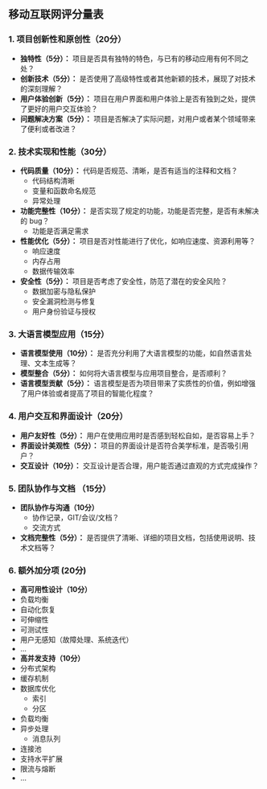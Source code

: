 ## 移动互联网评分量表

### 1. 项目创新性和原创性（20分）

- **独特性（5分）：** 项目是否具有独特的特色，与已有的移动应用有何不同之处？
- **创新技术（5分）：** 是否使用了高级特性或者其他新颖的技术，展现了对技术的深刻理解？
- **用户体验创新（5分）：** 项目在用户界面和用户体验上是否有独到之处，提供了更好的用户交互体验？
- **问题解决方案（5分）：** 项目是否解决了实际问题，对用户或者某个领域带来了便利或者改进？

### 2. 技术实现和性能（30分）

- **代码质量（10分）：** 代码是否规范、清晰，是否有适当的注释和文档？
  - 代码结构清晰
  - 变量和函数命名规范
  - 异常处理
- **功能完整性（10分）：** 是否实现了规定的功能，功能是否完整，是否有未解决的 bug？
  - 功能是否满足需求
- **性能优化（5分）：** 项目是否对性能进行了优化，如响应速度、资源利用等？
  -  响应速度
  -  内存占用
  -  数据传输效率
- **安全性（5分）：** 项目是否考虑了安全性，防范了潜在的安全风险？
  - 数据加密与隐私保护
  - 安全漏洞检测与修复
  - 用户身份验证与授权

### 3. 大语言模型应用（15分）

- **语言模型使用（10分）：** 是否充分利用了大语言模型的功能，如自然语言处理、文本生成等？
- **模型整合（5分）：** 如何将大语言模型与应用项目整合，是否顺利？
- **语言模型贡献（5分）：** 语言模型是否为项目带来了实质性的价值，例如增强了用户体验或者提高了项目的智能化程度？

### 4. 用户交互和界面设计（20分）

- **用户友好性（5分）：** 用户在使用应用时是否感到轻松自如，是否容易上手？
- **界面设计美观性（5分）：** 项目的界面设计是否符合美学标准，是否吸引用户？
- **交互设计（10分）：** 交互设计是否合理，用户能否通过直观的方式完成操作？

### 5. **团队协作与文档** （15分）

- **团队协作与沟通（10分）**
  - 协作记录，GIT/会议/文档？
  - 交流方式
- **文档完整性（5分）：** 是否提供了清晰、详细的项目文档，包括使用说明、技术文档等？

### 6. **额外加分项 (20分)**

-  **高可用性设计（10分）**
  - 负载均衡
  - 自动化恢复
  - 可伸缩性
  - 可测试性
  - 用户无感知（故障处理、系统迭代）
  - ...
-  **高并发支持（10分）**
  - 分布式架构
  - 缓存机制
  - 数据库优化
    - 索引
    - 分区
  - 负载均衡
  - 异步处理
    - 消息队列
  - 连接池
  - 支持水平扩展
  - 限流与熔断
  - ...